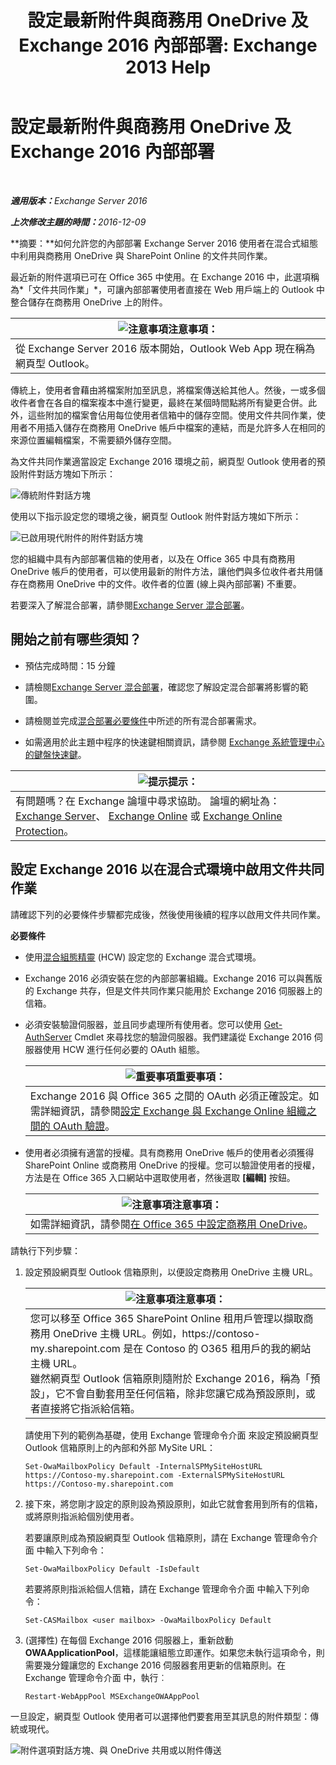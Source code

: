 ﻿---
title: '設定最新附件與商務用 OneDrive 及 Exchange 2016 內部部署: Exchange 2013 Help'
TOCTitle: 設定最新附件與商務用 OneDrive 及 Exchange 2016 內部部署
ms:assetid: 799518aa-7cfe-4708-92ee-98057ff168f5
ms:mtpsurl: https://technet.microsoft.com/zh-tw/library/Mt589761(v=EXCHG.150)
ms:contentKeyID: 70318164
ms.date: 01/11/2018
mtps_version: v=EXCHG.150
ms.translationtype: HT
---

# 設定最新附件與商務用 OneDrive 及 Exchange 2016 內部部署

 

_<strong>適用版本：</strong>Exchange Server 2016_

_<strong>上次修改主題的時間：</strong>2016-12-09_

**摘要：**如何允許您的內部部署 Exchange Server 2016 使用者在混合式組態中利用與商務用 OneDrive 與 SharePoint Online 的文件共同作業。

最近新的附件選項已可在 Office 365 中使用。在 Exchange 2016 中，此選項稱為*「文件共同作業」*，可讓內部部署使用者直接在 Web 用戶端上的 Outlook 中整合儲存在商務用 OneDrive 上的附件。

<table>
<thead>
<tr class="header">
<th><img src="images/JJ150559.note(EXCHG.150).gif" title="注意事項" alt="注意事項" />注意事項：</th>
</tr>
</thead>
<tbody>
<tr class="odd">
<td>從 Exchange Server 2016 版本開始，Outlook Web App 現在稱為網頁型 Outlook。</td>
</tr>
</tbody>
</table>


傳統上，使用者會藉由將檔案附加至訊息，將檔案傳送給其他人。然後，一或多個收件者會在各自的檔案複本中進行變更，最終在某個時間點將所有變更合併。此外，這些附加的檔案會佔用每位使用者信箱中的儲存空間。使用文件共同作業，使用者不用插入儲存在商務用 OneDrive 帳戶中檔案的連結，而是允許多人在相同的來源位置編輯檔案，不需要額外儲存空間。

為文件共同作業適當設定 Exchange 2016 環境之前，網頁型 Outlook 使用者的預設附件對話方塊如下所示：

![傳統附件對話方塊](images/Mt589761.f8c74d70-42f9-48c6-b263-ce6cef8591a8(EXCHG.150).png "傳統附件對話方塊")

使用以下指示設定您的環境之後，網頁型 Outlook 附件對話方塊如下所示：

![已啟用現代附件的附件對話方塊](images/Mt589761.89eeae65-ce3a-4c47-b57e-db734a1de95b(EXCHG.150).png "已啟用現代附件的附件對話方塊")

您的組織中具有內部部署信箱的使用者，以及在 Office 365 中具有商務用 OneDrive 帳戶的使用者，可以使用最新的附件方法，讓他們與多位收件者共用儲存在商務用 OneDrive 中的文件。收件者的位置 (線上與內部部署) 不重要。

若要深入了解混合部署，請參閱[Exchange Server 混合部署](exchange-server-hybrid-deployments-exchange-2013-help.md)。

## 開始之前有哪些須知？

  - 預估完成時間：15 分鐘

  - 請檢閱[Exchange Server 混合部署](exchange-server-hybrid-deployments-exchange-2013-help.md)，確認您了解設定混合部署將影響的範圍。

  - 請檢閱並完成[混合部署必要條件](hybrid-deployment-prerequisites-exchange-2013-help.md)中所述的所有混合部署需求。

  - 如需適用於此主題中程序的快速鍵相關資訊，請參閱 [Exchange 系統管理中心的鍵盤快速鍵](https://technet.microsoft.com/zh-tw/library/jj150484\(v=exchg.150\))。

<table>
<thead>
<tr class="header">
<th><img src="images/JJ906432.tip(EXCHG.150).gif" title="提示" alt="提示" />提示：</th>
</tr>
</thead>
<tbody>
<tr class="odd">
<td>有問題嗎？在 Exchange 論壇中尋求協助。 論壇的網址為：<a href="https://go.microsoft.com/fwlink/p/?linkid=60612">Exchange Server</a>、 <a href="https://go.microsoft.com/fwlink/p/?linkid=267542">Exchange Online</a> 或 <a href="https://go.microsoft.com/fwlink/p/?linkid=285351">Exchange Online Protection</a>。</td>
</tr>
</tbody>
</table>


## 設定 Exchange 2016 以在混合式環境中啟用文件共同作業

請確認下列的必要條件步驟都完成後，然後使用後續的程序以啟用文件共同作業。

**必要條件**

  - 使用[混合組態精靈](hybrid-configuration-wizard-exchange-2013-help.md) (HCW) 設定您的 Exchange 混合式環境。

  - Exchange 2016 必須安裝在您的內部部署組織。Exchange 2016 可以與舊版的 Exchange 共存，但是文件共同作業只能用於 Exchange 2016 伺服器上的信箱。

  - 必須安裝驗證伺服器，並且同步處理所有使用者。您可以使用 [Get-AuthServer](https://technet.microsoft.com/zh-tw/library/jj218613\(v=exchg.150\)) Cmdlet 來尋找您的驗證伺服器。我們建議從 Exchange 2016 伺服器使用 HCW 進行任何必要的 OAuth 組態。
    
    <table>
    <thead>
    <tr class="header">
    <th><img src="images/JJ906432.important(EXCHG.150).gif" title="重要事項" alt="重要事項" />重要事項：</th>
    </tr>
    </thead>
    <tbody>
    <tr class="odd">
    <td>Exchange 2016 與 Office 365 之間的 OAuth 必須正確設定。如需詳細資訊，請參閱<a href="https://technet.microsoft.com/zh-tw/library/dn594521(v=exchg.150)">設定 Exchange 與 Exchange Online 組織之間的 OAuth 驗證</a>。</td>
    </tr>
    </tbody>
    </table>


  - 使用者必須擁有適當的授權。具有商務用 OneDrive 帳戶的使用者必須獲得 SharePoint Online 或商務用 OneDrive 的授權。您可以驗證使用者的授權，方法是在 Office 365 入口網站中選取使用者，然後選取 **\[編輯\]** 按鈕。
    
    <table>
    <thead>
    <tr class="header">
    <th><img src="images/JJ150559.note(EXCHG.150).gif" title="注意事項" alt="注意事項" />注意事項：</th>
    </tr>
    </thead>
    <tbody>
    <tr class="odd">
    <td>如需詳細資訊，請參閱<a href="http://go.microsoft.com/fwlink/p/?linkid=627455">在 Office 365 中設定商務用 OneDrive</a>。</td>
    </tr>
    </tbody>
    </table>


請執行下列步驟：

1.  設定預設網頁型 Outlook 信箱原則，以便設定商務用 OneDrive 主機 URL。
    
    <table>
    <thead>
    <tr class="header">
    <th><img src="images/JJ150559.note(EXCHG.150).gif" title="注意事項" alt="注意事項" />注意事項：</th>
    </tr>
    </thead>
    <tbody>
    <tr class="odd">
    <td>您可以移至 Office 365 SharePoint Online 租用戶管理以擷取商務用 OneDrive 主機 URL。例如，https://contoso-my.sharepoint.com 是在 Contoso 的 O365 租用戶的我的網站主機 URL。<br />
    雖然網頁型 Outlook 信箱原則隨附於 Exchange 2016，稱為「預設」，它不會自動套用至任何信箱，除非您讓它成為預設原則，或者直接將它指派給信箱。</td>
    </tr>
    </tbody>
    </table>
    
    請使用下列的範例為基礎，使用 Exchange 管理命令介面 來設定預設網頁型 Outlook 信箱原則上的內部和外部 MySite URL：
    
        Set-OwaMailboxPolicy Default -InternalSPMySiteHostURL https://Contoso-my.sharepoint.com -ExternalSPMySiteHostURL https://Contoso-my.sharepoint.com

2.  接下來，將您剛才設定的原則設為預設原則，如此它就會套用到所有的信箱，或將原則指派給個別使用者。
    
    若要讓原則成為預設網頁型 Outlook 信箱原則，請在 Exchange 管理命令介面 中輸入下列命令：
    
        Set-OwaMailboxPolicy Default -IsDefault 
    
    若要將原則指派給個人信箱，請在 Exchange 管理命令介面 中輸入下列命令：
    
        Set-CASMailbox <user mailbox> -OwaMailboxPolicy Default

3.  (選擇性) 在每個 Exchange 2016 伺服器上，重新啟動 **OWAApplicationPool**，這樣能讓組態立即運作。如果您未執行這項命令，則需要幾分鐘讓您的 Exchange 2016 伺服器套用更新的信箱原則。在 Exchange 管理命令介面 中，執行︰
    
        Restart-WebAppPool MSExchangeOWAAppPool

一旦設定，網頁型 Outlook 使用者可以選擇他們要套用至其訊息的附件類型：傳統或現代。

![附件選項對話方塊、與 OneDrive 共用或以附件傳送](images/Mt589761.7d2f27c2-3638-479a-a577-029ac61e7d95(EXCHG.150).png "附件選項對話方塊、與 OneDrive 共用或以附件傳送")

